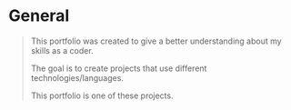# General

> This portfolio was created to give a better understanding about my skills as a coder.
>
> The goal is to create projects that use different technologies/languages.
>
> This portfolio is one of these projects.
